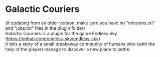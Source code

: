 # Galactic Couriers  
(if updating from an older version, make sure you have no "missions.txt" and "jobs.txt" files in the plugin folder)  
Galactic Couriers is a plugin for the game Endless Sky  
(https://github.com/endless-sky/endless-sky)  
It tells a story of a small breakaway community of humans who (with the help of the player) manage to discover a new place to settle.
